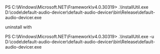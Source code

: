 PS C:\Windows\Microsoft.NET\Framework\v4.0.30319> .\InstallUtil.exe D:\code\default-audio-devicer\default-audio-devicer\bin\Release\default-audio-devicer.exe

uninstall with

PS C:\Windows\Microsoft.NET\Framework\v4.0.30319> .\InstallUtil.exe -u D:\code\default-audio-devicer\default-audio-devicer\bin\Release\default-audio-devicer.exe